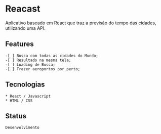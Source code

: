 # Reacast

Aplicativo baseado em React que traz a previsão do tempo das cidades, utilizando uma API.

## Features

    -[ ] Busca com todas as cidades do Mundo;
    -[ ] Resultado na mesma tela;
    -[ ] Loading de Busca;
    -[ ] Trazer aeroportos por perto;

## Tecnologias

    * React / Javascript
    * HTML / CSS

## Status

    Desenvolvimento
